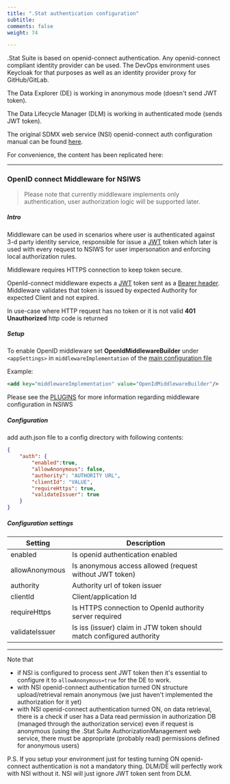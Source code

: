 ```yaml
---
title: ".Stat authentication configuration"
subtitle: 
comments: false
weight: 74

---
```


.Stat Suite is based on openid-connect authentication. Any openid-connect compliant identity provider can be used. The DevOps environment uses Keycloak for that purposes as well as an identity provider proxy for GitHub/GitLab.

The Data Explorer (DE) is working in anonymous mode (doesn't send JWT token). 

The Data Lifecycle Manager (DLM) is working in authenticated mode (sends JWT token). 

The original SDMX web service (NSI) openid-connect auth configuration manual can be found [here](https://webgate.ec.europa.eu/CITnet/stash/projects/SDMXRI/repos/nsiws.net/browse/doc/openid-middleware.md). 

For convenience, the content has been replicated here:

-----------------------------------------------------------

### OpenID connect Middleware for NSIWS

> Please note that currently middleware implements only authentication, user authorization logic will be supported later.

##### Intro

Middleware can be used in scenarios where user is authenticated against 3-d party identity service, responsible for issue a [JWT](https://jwt.io/introduction) token which later is used with every request to NSIWS for user impersonation and enforcing local authorization rules.

Middleware requires HTTPS connection to keep token secure.

OpenId-connect middleware expects a [JWT](https://jwt.io/introduction) token sent as a [Bearer header](https://en.wikipedia.org/wiki/JSON_Web_Token#Use). Middleware validates that token is issued by expected Authority for expected Client and not expired.

In use-case where HTTP request has no token or it is not valid **401 Unauthorized** http code is returned

##### Setup

To enable OpenID middleware set **OpenIdMiddlewareBuilder** under `<appSettings>` in `middlewareImplementation` of the  [main configuration file](CONFIGURATION.md#main-configuration-file)

Example:

```xml
<add key="middlewareImplementation" value="OpenIdMiddlewareBuilder"/>
```

Please see the [PLUGINS](PLUGINS.md) for more information regarding middleware configuration in NSIWS

##### Configuration

add auth.json file to a config directory with following contents:

```json
{
    "auth": {
        "enabled":true,
        "allowAnonymous": false,
        "authority": "AUTHORITY URL",
        "clientId": "VALUE",
        "requireHttps": true,
        "validateIssuer": true
    }
}
```

##### Configuration settings

| Setting    | Description |
|------------|-------------|
| enabled | Is openid authentication enabled|
| allowAnonymous | Is anonymous access allowed (request without JWT token)|
| authority | Authority url of token issuer |
| clientId | Client/application Id |
| requireHttps | Is HTTPS connection to OpenId authority server required |
| validateIssuer | Is iss (issuer) claim in JTW token should match configured authority |

-----------------------------------------------------------

Note that 

- if NSI is configured to process sent JWT token then it's essential to configure it to `allowAnonymous=true` for the DE to work. 
- with NSI openid-connect authentication turned ON structure upload/retrieval remain anonymous (we just haven't implemented the authorization for it yet)
- with NSI openid-connect authentication turned ON, on data retrieval, there is a check if user has a Data read permission in authorization DB (managed through the authorization service) even if request is anonymous (using the .Stat Suite AuthorizationManagement web service, there must be appropriate (probably read) permissions defined for anonymous users)

P.S. If you setup your environment just for testing turning ON openid-connect authentication is not a mandatory thing. DLM/DE will perfectly work with NSI without it. NSI will just ignore JWT token sent from DLM.
